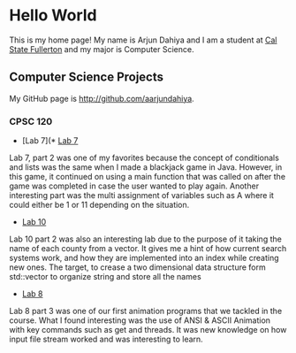 # Hello World

This is my home page! My name is Arjun Dahiya and I am a student at [Cal State Fullerton](http://www.fullerton.edu/) and my major is Computer Science.

## Computer Science Projects

My GitHub page is http://github.com/aarjundahiya.

### CPSC 120

* [Lab 7](* [Lab 7](https://github.com/cpsc-pilot-fall-2022/cpsc-120-lab-07-emmett-lim-arjun-dahiya/tree/main/part-2)

Lab 7, part 2 was one of my favorites because the concept of conditionals and lists was the same when I made a blackjack game in Java. However, in this game, it continued on using a main function that was called on after the game was completed in case the user wanted to play again. Another interesting part was the multi assignment of variables such as A where it could either be 1 or 11 depending on the situation. 

* [Lab 10](https://github.com/cpsc-pilot-fall-2022/cpsc-120-lab-10-arjun-and-thomas)

Lab 10 part 2 was also an interesting lab due to the purpose of it taking the name of each county from a vector. It gives me a hint of how current search systems work, and how they are implemented into an index while creating new ones. The target, to crease a two dimensional data structure form std::vector to organize string and store all the names

* [Lab 8](https://github.com/cpsc-pilot-fall-2022/cpsc-120-lab-08-emmett-and-arjun/tree/main/part-3)

Lab 8 part 3 was one of our first animation programs that we tackled in the course. What I found interesting was the use of ANSI & ASCII Animation with key commands such as get and threads. It was new knowledge on how input file stream worked and was interesting to learn. 
